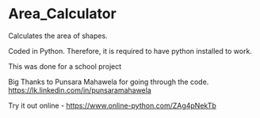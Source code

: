 # Area_Calculator
Calculates the area of shapes.

Coded in Python. Therefore, it is required to have python installed to work.

This was done for a school project

Big Thanks to Punsara Mahawela for going through the code.
https://lk.linkedin.com/in/punsaramahawela

Try it out online - https://www.online-python.com/ZAg4pNekTb
